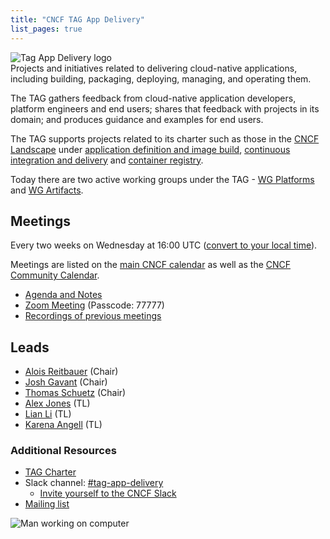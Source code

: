 ```yaml
---
title: "CNCF TAG App Delivery"
list_pages: true
---
```


<div class="row mt-5 mb-3">
    <div class="col-lg-6">
        <img src="/images/tag-app-delivery-horizontal-color.svg" alt="Tag App Delivery logo" style="max-width: 300px;">
    </div>
    <div class="col-lg-6">
        <div class="lead">
        Projects and initiatives related to delivering cloud-native
        applications, including building, packaging, deploying, managing, and
        operating them.
        </div>
    </div>
</div>

The TAG gathers feedback from cloud-native application developers, platform
engineers and end users; shares that feedback with projects in its domain; and
produces guidance and examples for end users.

The TAG supports projects related to its charter
such as those in the [CNCF Landscape](https://landscape.cncf.io/card-mode) under
[application definition and image build](https://landscape.cncf.io/card-mode?category=application-definition-image-build&project=hosted),
[continuous integration and delivery](https://landscape.cncf.io/card-mode?category=continuous-integration-delivery&project=hosted)
and [container registry](https://landscape.cncf.io/card-mode?category=container-registry&project=hosted).

Today there are two active working groups under the TAG -
[WG Platforms](./wgs/platforms/) and [WG Artifacts](./wgs/artifacts/).

## Meetings

Every two weeks on Wednesday at 16:00 UTC ([convert to your local
time](https://dateful.com/convert/utc?t=16)).

Meetings are listed on the [main CNCF calendar](https://www.cncf.io/calendar/)
as well as the [CNCF Community Calendar](https://community.cncf.io/tag-app-delivery/).

* [Agenda and Notes](https://docs.google.com/document/d/1OykvqvhSG4AxEdmDMXilrupsX2n1qCSJUWwTc3I7AOs/edit#)
* [Zoom Meeting](https://zoom.us/j/7276783015) (Passcode: 77777)
* [Recordings of previous meetings](https://www.youtube.com/playlist?list=PLj6h78yzYM2OHd1Ht3jiZuucWzvouAAci)

## Leads

- [Alois Reitbauer](https://github.com/AloisReitbauer) (Chair)
- [Josh Gavant](https://github.com/joshgav) (Chair)
- [Thomas Schuetz](https://github.com/thschue) (Chair)
- [Alex Jones](https://github.com/alexsjones) (TL)
- [Lian Li](https://github.com/lianmakesthings) (TL)
- [Karena Angell](https://github.com/angellk) (TL)

### Additional Resources

- [TAG Charter](https://github.com/cncf/toc/blob/main/tags/tag-charters/app-delivery.md)
- Slack channel: [#tag-app-delivery](https://cloud-native.slack.com/messages/CL3SL0CP5)
    - [Invite yourself to the CNCF Slack](https://slack.cncf.io/)
- [Mailing list](https://lists.cncf.io/g/cncf-tag-app-delivery/topics)

<p class="mt-5"><img src="/images/man-using-laptop.jpg" alt="Man working on computer"></p>
